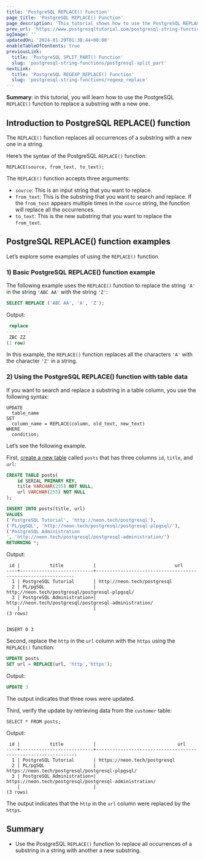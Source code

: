 ```yaml
---
title: 'PostgreSQL REPLACE() Function'
page_title: 'PostgreSQL REPLACE() Function'
page_description: 'This tutorial shows how to use the PostgreSQL REPLACE() function to replace all occurrences of a substring in a string with a new substring.'
prev_url: 'https://www.postgresqltutorial.com/postgresql-string-functions/postgresql-replace/'
ogImage: ''
updatedOn: '2024-01-29T01:38:44+00:00'
enableTableOfContents: true
previousLink:
  title: 'PostgreSQL SPLIT_PART() Function'
  slug: 'postgresql-string-functions/postgresql-split_part'
nextLink:
  title: 'PostgreSQL REGEXP_REPLACE() Function'
  slug: 'postgresql-string-functions/regexp_replace'
---
```


**Summary**: in this tutorial, you will learn how to use the PostgreSQL `REPLACE()` function to replace a substring with a new one.

## Introduction to PostgreSQL REPLACE() function

The `REPLACE()` function replaces all occurrences of a substring with a new one in a string.

Here’s the syntax of the PostgreSQL `REPLACE()` function:

```phpsqlsql
REPLACE(source, from_text, to_text);
```

The `REPLACE()` function accepts three arguments:

- `source`: This is an input string that you want to replace.
- `from_text`: This is the substring that you want to search and replace. If the `from_text` appears multiple times in the `source` string, the function will replace all the occurrences.
- `to_text`: This is the new substring that you want to replace the `from_text`.

## PostgreSQL REPLACE() function examples

Let’s explore some examples of using the `REPLACE()` function.

### 1\) Basic PostgreSQL REPLACE() function example

The following example uses the `REPLACE()` function to replace the string `'A'` in the string `'ABC AA'` with the string `'Z'`:

```sql
SELECT REPLACE ('ABC AA', 'A', 'Z');
```

Output:

```sql
 replace
---------
 ZBC ZZ
(1 row)
```

In this example, the `REPLACE()` function replaces all the characters `'A'` with the character `'Z'` in a string.

### 2\) Using the PostgreSQL REPLACE() function with table data

If you want to search and replace a substring in a table column, you use the following syntax:

```
UPDATE
  table_name
SET
  column_name = REPLACE(column, old_text, new_text)
WHERE
  condition;
```

Let’s see the following example.

First, [create a new table](../postgresql-tutorial/postgresql-create-table) called `posts` that has three columns `id`, `title`, and `url`:

```sql
CREATE TABLE posts(
    id SERIAL PRIMARY KEY,
    title VARCHAR(255) NOT NULL,
    url VARCHAR(255) NOT NULL
);

INSERT INTO posts(title, url)
VALUES
('PostgreSQL Tutorial', 'http://neon.tech/postgresql'),
('PL/pgSQL', 'http://neon.tech/postgresql/postgresql-plpgsql/'),
('PostgreSQL Administration
', 'http://neon.tech/postgresql/postgresql-administration/')
RETURNING *;
```

Output:

```
 id |           title           |                             url
----+---------------------------+--------------------------------------------------------------
  1 | PostgreSQL Tutorial       | http://neon.tech/postgresql
  2 | PL/pgSQL                  | http://neon.tech/postgresql/postgresql-plpgsql/
  3 | PostgreSQL Administration+| http://neon.tech/postgresql/postgresql-administration/
    |                           |
(3 rows)


INSERT 0 3
```

Second, replace the `http` in the `url` column with the `https` using the `REPLACE()` function:

```sql
UPDATE posts
SET url = REPLACE(url, 'http','https');
```

Output:

```sql
UPDATE 3
```

The output indicates that three rows were updated.

Third, verify the update by retrieving data from the `customer` table:

```
SELECT * FROM posts;
```

Output:

```
 id |           title           |                              url
----+---------------------------+---------------------------------------------------------------
  1 | PostgreSQL Tutorial       | https://neon.tech/postgresql
  2 | PL/pgSQL                  | https://neon.tech/postgresql/postgresql-plpgsql/
  3 | PostgreSQL Administration+| https://neon.tech/postgresql/postgresql-administration/
    |                           |
(3 rows)
```

The output indicates that the `http` in the `url` column were replaced by the `https`.

## Summary

- Use the PostgreSQL `REPLACE()` function to replace all occurrences of a substring in a string with another a new substring.
